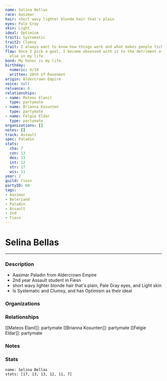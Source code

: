 ```yaml
---
name: Selina Bellas
race: Aasimar
hair: short wavy lighter blonde hair that's plain
eyes: Pale Gray
skin: Light
ideal: Optimism
trait1: Systematic
trait2: Clumsy
trait: I always want to know how things work and what makes people tick.
flaw: Once I pick a goal, I become obsessed with it to the detriment of everything
  else in my life.
bond: My honor is my life.
birthday:
  numeric: 8/20
  written: 20th of Ravenent
origin: Aldercrown Empire
voice: null
relvance: 0
relationships:
- name: Mateos Elanil
  type: partymate
- name: Brianna Kosunten
  type: partymate
- name: Felgie Eldar
  type: partymate
organizations: []
notes: []
track: Assault
spec: Paladin
stats:
  cha: 7
  con: 13
  dex: 13
  int: 12
  str: 17
  wis: 11
year: 2
guild: Fiesn
partyID: 60
tags:
- Aasimar
- Beleriand
- Paladin
- Assault
- 2nd
- Fiesn
---
```

# Selina Bellas
---
### Description
- Aasimar Paladin from Aldercrown Empire
- 2nd year Assault student in Fiesn
- short wavy lighter blonde hair that's plain, Pale Gray eyes, and Light skin
- Is Systematic and Clumsy, and has Optimism as their ideal

### Organizations

### Relationships
[[Mateos Elanil]]: partymate
[[Brianna Kosunten]]: partymate
[[Felgie Eldar]]: partymate

### Notes

### Stats
```statblock
name: Selina Bellas
stats: [17, 13, 13, 12, 11, 7]
```